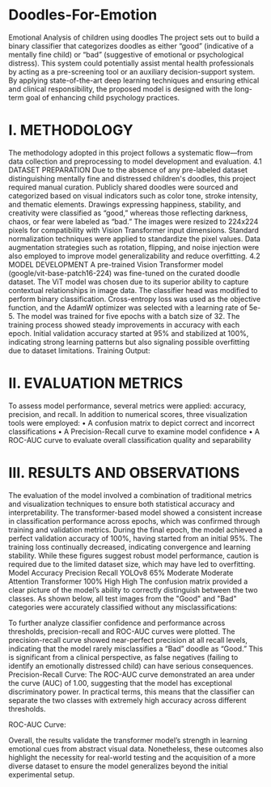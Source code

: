 # Doodles-For-Emotion
Emotional Analysis of children using doodles
The project sets out to build a binary classifier that categorizes doodles as either “good” (indicative of a mentally fine child) or “bad” (suggestive of emotional or psychological distress). This system could potentially assist mental health professionals by acting as a pre-screening tool or an auxiliary decision-support system. By applying state-of-the-art deep learning techniques and ensuring ethical and clinical responsibility, the proposed model is designed with the long-term goal of enhancing child psychology practices.

# I. METHODOLOGY
The methodology adopted in this project follows a systematic flow—from data collection and preprocessing to model development and evaluation.
4.1 DATASET PREPARATION 
Due to the absence of any pre-labeled dataset distinguishing mentally fine and distressed children's doodles, this project required manual curation. Publicly shared doodles were sourced and categorized based on visual indicators such as color tone, stroke intensity, and thematic elements. Drawings expressing happiness, stability, and creativity were classified as “good,” whereas those reflecting darkness, chaos, or fear were labeled as “bad.”
The images were resized to 224x224 pixels for compatibility with Vision Transformer input dimensions. Standard normalization techniques were applied to standardize the pixel values. Data augmentation strategies such as rotation, flipping, and noise injection were also employed to improve model generalizability and reduce overfitting.
4.2 MODEL DEVELOPMENT 
A pre-trained Vision Transformer model (google/vit-base-patch16-224) was fine-tuned on the curated doodle dataset. The ViT model was chosen due to its superior ability to capture contextual relationships in image data. The classifier head was modified to perform binary classification. Cross-entropy loss was used as the objective function, and the AdamW optimizer was selected with a learning rate of 5e-5. The model was trained for five epochs with a batch size of 32.
The training process showed steady improvements in accuracy with each epoch. Initial validation accuracy started at 95% and stabilized at 100%, indicating strong learning patterns but also signaling possible overfitting due to dataset limitations.
Training Output:
 
# II. EVALUATION METRICS 
To assess model performance, several metrics were applied: accuracy, precision, and recall. In addition to numerical scores, three visualization tools were employed:
•	A confusion matrix to depict correct and incorrect classifications
•	A Precision-Recall curve to examine model confidence
•	A ROC-AUC curve to evaluate overall classification quality and separability

# III. RESULTS AND OBSERVATIONS
The evaluation of the model involved a combination of traditional metrics and visualization techniques to ensure both statistical accuracy and interpretability. The transformer-based model showed a consistent increase in classification performance across epochs, which was confirmed through training and validation metrics. During the final epoch, the model achieved a perfect validation accuracy of 100%, having started from an initial 95%. The training loss continually decreased, indicating convergence and learning stability. While these figures suggest robust model performance, caution is required due to the limited dataset size, which may have led to overfitting.
Model	Accuracy	Precision	Recall
YOLOv8	65%	Moderate	Moderate
Attention Transformer	100%	High	High
The confusion matrix provided a clear picture of the model’s ability to correctly distinguish between the two classes. As shown below, all test images from the "Good" and "Bad" categories were accurately classified without any misclassifications:
 

To further analyze classifier confidence and performance across thresholds, precision-recall and ROC-AUC curves were plotted. The precision-recall curve showed near-perfect precision at all recall levels, indicating that the model rarely misclassifies a “Bad” doodle as “Good.” This is significant from a clinical perspective, as false negatives (failing to identify an emotionally distressed child) can have serious consequences.
Precision-Recall Curve:
The ROC-AUC curve demonstrated an area under the curve (AUC) of 1.00, suggesting that the model has exceptional discriminatory power. In practical terms, this means that the classifier can separate the two classes with extremely high accuracy across different thresholds.
  
ROC-AUC Curve:
 
Overall, the results validate the transformer model’s strength in learning emotional cues from abstract visual data. Nonetheless, these outcomes also highlight the necessity for real-world testing and the acquisition of a more diverse dataset to ensure the model generalizes beyond the initial experimental setup.
